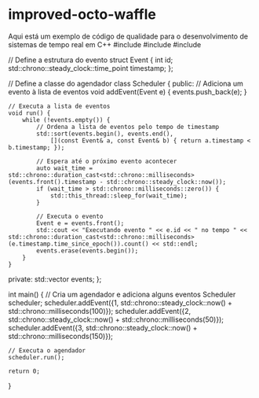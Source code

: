 # improved-octo-waffle
Aqui está um exemplo de código de qualidade para o desenvolvimento de sistemas de tempo real em C++
#include <iostream>
#include <chrono>
#include <thread>

// Define a estrutura do evento
struct Event {
    int id;
    std::chrono::steady_clock::time_point timestamp;
};

// Define a classe do agendador
class Scheduler {
public:
    // Adiciona um evento à lista de eventos
    void addEvent(Event e) {
        events.push_back(e);
    }

    // Executa a lista de eventos
    void run() {
        while (!events.empty()) {
            // Ordena a lista de eventos pelo tempo de timestamp
            std::sort(events.begin(), events.end(),
                [](const Event& a, const Event& b) { return a.timestamp < b.timestamp; });

            // Espera até o próximo evento acontecer
            auto wait_time = std::chrono::duration_cast<std::chrono::milliseconds>(events.front().timestamp - std::chrono::steady_clock::now());
            if (wait_time > std::chrono::milliseconds::zero()) {
                std::this_thread::sleep_for(wait_time);
            }

            // Executa o evento
            Event e = events.front();
            std::cout << "Executando evento " << e.id << " no tempo " << std::chrono::duration_cast<std::chrono::milliseconds>(e.timestamp.time_since_epoch()).count() << std::endl;
            events.erase(events.begin());
        }
    }

private:
    std::vector<Event> events;
};

int main() {
    // Cria um agendador e adiciona alguns eventos
    Scheduler scheduler;
    scheduler.addEvent({1, std::chrono::steady_clock::now() + std::chrono::milliseconds(100)});
    scheduler.addEvent({2, std::chrono::steady_clock::now() + std::chrono::milliseconds(50)});
    scheduler.addEvent({3, std::chrono::steady_clock::now() + std::chrono::milliseconds(150)});

    // Executa o agendador
    scheduler.run();

    return 0;
}
